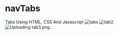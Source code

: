 # navTabs
Tabs Using HTML, CSS And Javascript
![tabs](https://github.com/MajorDev12/navTabs/assets/126969659/cd10edb0-5649-4841-965f-ab2412eab340)
![tab2](https://github.com/MajorDev12/navTabs/assets/126969659/d9b761ff-0f19-4c7a-b4a3-f529f899308b)
![Uploading tab3.png…]()
